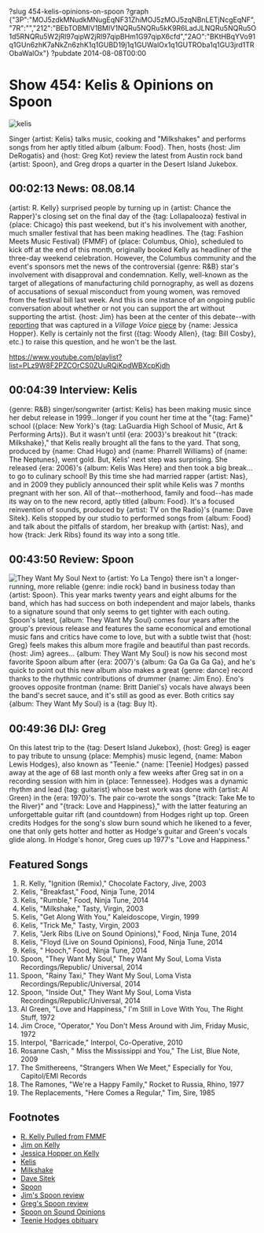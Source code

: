?slug 454-kelis-opinions-on-spoon
?graph {"3P":"MOJ5zdkMNudkMNugEqNF31ZhiMOJ5zMOJ5zqNBnLETjNcgEqNF","7R":"","212":"BEbTOBMIV1BMIV1NQRu5NQRu5kK9R6LadJLNQRu5NQRu5O1d5RNQRu5W2jRl97qipW2jRl97qipBHm1G97qipX6cfd","2AO":"BKtHBqYVo91q1GUn6zhK7aNkZn6zhK1q1GUBD19j1q1GUWalOx1q1GUTROba1q1GU3jrd1TRObaWalOx"}
?pubdate 2014-08-08T00:00

# Show 454: Kelis & Opinions on Spoon
![kelis](https://static.soundopinions.org/images/2014/kelis_web2.jpg)

Singer {artist: Kelis} talks music, cooking and "Milkshakes" and performs songs from her aptly titled album {album: Food}. Then, hosts {host: Jim DeRogatis} and {host: Greg Kot} review the latest from Austin rock band {artist: Spoon}, and Greg drops a quarter in the Desert Island Jukebox.

## 00:02:13 News: 08.08.14 
{artist: R. Kelly} surprised people by turning up in {artist: Chance the Rapper}'s closing set on the final day of the {tag: Lollapalooza} festival in {place: Chicago} this past weekend, but it's his involvement with another, much smaller festival that has been making headlines. The {tag: Fashion Meets Music Festival} (FMMF) of {place: Columbus, Ohio}, scheduled to kick off at the end of this month, originally booked Kelly as headliner of the three-day weekend celebration. However, the Columbus community and the event's sponsors met the news of the controversial {genre: R&B} star's involvement with disapproval and condemnation.  Kelly, well-known as the target of allegations of manufacturing child pornography, as well as dozens of accusations of sexual misconduct from young women, was removed from the festival bill last week. And this is one instance of an ongoing public conversation about whether or not you can support the art without supporting the artist. {host: Jim} has been at the center of this debate--with [reporting](http://www.wbez.org/blogs/jim-derogatis/2013-07/kelly-conversations-more-questions-answers-about-r-kelly-headlining) that was captured in a *Village Voice* [piece](http://blogs.villagevoice.com/music/2013/12/read_the_stomac.php) by {name: Jessica Hopper}.  Kelly is certainly not the first ({tag: Woody Allen}, {tag: Bill Cosby}, etc.) to raise this question, and he won't be the last. 

https://www.youtube.com/playlist?list=PLz9W8F2PZCOrCS0ZUuRQiKpdWBXcpKjdh

## 00:04:39 Interview: Kelis
{genre: R&B} singer/songwriter {artist: Kelis} has been making music since her debut release in 1999…longer if you count her time at the "{tag: Fame}" school ({place: New York}'s {tag: LaGuardia High School of Music, Art & Performing Arts}). But it wasn't until {era: 2003}'s breakout hit "{track: Milkshake}," that Kelis really brought all the fans to the yard. That song, produced by {name: Chad Hugo} and {name: Pharrell Williams} of {name: The Neptunes}, went gold. But, Kelis' next step was surprising. She released {era: 2006}'s {album: Kelis Was Here} and then took a big break…to go to culinary school! By this time she had married rapper {artist: Nas}, and in 2009 they publicly announced their split while Kelis was 7 months pregnant with her son. All of that--motherhood, family and food--has made its way on to the new record, aptly titled {album: Food}. It's a focused reinvention of sounds, produced by {artist: TV on the Radio}'s {name: Dave Sitek}. Kelis stopped by our studio to performed songs from {album: Food} and talk about the pitfalls of stardom, her breakup with {artist: Nas}, and how {track: Jerk Ribs} found its way into a song title.


## 00:43:50 Review: Spoon
![They Want My Soul](https://static.soundopinions.org/assets/454/2120.jpg)
Next to {artist: Yo La Tengo} there isn't a longer-running, more reliable {genre: indie rock} band in business today than {artist: Spoon}. This year marks twenty years and eight albums for the band, which has had success on both independent and major labels, thanks to a signature sound that only seems to get tighter with each outing. Spoon's latest, {album: They Want My Soul} comes four years after the group's previous release and features the same economical and emotional music fans and critics have come to love, but with a subtle twist that {host: Greg} feels makes this album more fragile and beautiful than past records. {host: Jim} agrees... {album: They Want My Soul} is now his second most favorite Spoon album after {era: 2007}'s {album: Ga Ga Ga Ga Ga}, and he's quick to point out this new album also makes a great {genre: dance} record thanks to the rhythmic contributions of drummer {name: Jim Eno}. Eno's grooves opposite frontman {name: Britt Daniel's} vocals have always been the band's secret sauce, and it's still as good as ever. Both critics say {album: They Want My Soul} is a {tag: Buy It}.   


## 00:49:36 DIJ: Greg
On this latest trip to the {tag: Desert Island Jukebox}, {host: Greg} is eager to pay tribute to unsung {place: Memphis} music legend, {name: Mabon Lewis Hodges}, also known as "Teenie." {name: [Teenie] Hodges} passed away at the age of 68 last month only a few weeks after Greg sat in on a recording session with him in {place: Tennessee}. Hodges was a dynamic rhythm and lead {tag: guitarist} whose best work was done with {artist: Al Green} in the {era: 1970}'s. The pair co-wrote the songs "{track: Take Me to the River}" and "{track: Love and Happiness}," with the latter featuring an unforgettable guitar rift (and countdown) from Hodges right up top. Green credits Hodges for the song's slow burn sound which he likened to a fever, one that only gets hotter and hotter as Hodge's guitar and Green's vocals glide along. In Hodge's honor, Greg cues up 1977's "Love and Happiness."


## Featured Songs
1. R. Kelly, "Ignition (Remix)," Chocolate Factory, Jive, 2003
1. Kelis, "Breakfast," Food, Ninja Tune, 2014 
1. Kelis, "Rumble," Food, Ninja Tune, 2014 
1. Kelis, "Milkshake," Tasty, Virgin, 2003  
1. Kelis, "Get Along With You," Kaleidoscope, Virgin, 1999 
1. Kelis, "Trick Me," Tasty, Virgin, 2003 
1. Kelis, "Jerk Ribs (Live on Sound Opinions)," Food, Ninja Tune, 2014 
1. Kelis, "Floyd (Live on Sound Opinions), Food, Ninja Tune, 2014 
1. Kelis, " Hooch," Food, Ninja Tune, 2014 
1. Spoon, "They Want My Soul," They Want My Soul, Loma Vista Recordings/Republic/ Universal, 2014 
1. Spoon, "Rainy Taxi," They Want My Soul, Loma Vista Recordings/Republic/Universal, 2014 
1. Spoon, "Inside Out," They Want My Soul, Loma Vista Recordings/Republic/Universal, 2014 
1. Al Green, "Love and Happiness," I'm Still in Love With You, The Right Stuff, 1972 
1. Jim Croce, "Operator," You Don't Mess Around with Jim, Friday Music, 1972 
1. Interpol, "Barricade," Interpol, Co-Operative, 2010  
1. Rosanne Cash, " Miss the Mississippi and You," The List, Blue Note, 2009 
1. The Smithereens, "Strangers When We Meet," Especially for You, Capitol/EMI Records 
1. The Ramones, "We're a Happy Family," Rocket to Russia, Rhino, 1977 
1. The Replacements, "Here Comes a Regular," Tim, Sire, 1985 


## Footnotes
- [R. Kelly Pulled from FMMF](http://www.columbusalive.com/content/blogs/thelatest/2014/07/r-kelly-fmmf-part-ways.html)
- [Jim on Kelly](http://www.wbez.org/blogs/jim-derogatis/2014-07/columbus-musicians-and-fans-balk-r-kelly-festival-headliner-110543)
- [Jessica Hopper on Kelly](http://blogs.villagevoice.com/music/2013/12/read_the_stomac.php)
- [Kelis](http://www.iamkelis.com/)
- [Milkshake](https://www.youtube.com/watch?v=pGL2rytTraA)
- [Dave Sitek](http://en.wikipedia.org/wiki/Dave_Sitek)
- [Spoon](http://www.spoontheband.com/)
- [Jim's Spoon review](http://www.wbez.org/blogs/jim-derogatis/2014-08/spoon-has-soul-spare-110608)
- [Greg's Spoon review](http://www.chicagotribune.com/entertainment/music/kot/ct-spoon-album-review-20140804-column.html)
- [Spoon on Sound Opinions](http://www.soundopinions.org/show/102)
- [Teenie Hodges obituary](http://www.rollingstone.com/music/news/teenie-hodges-songwriter-and-guitarist-for-al-green-dead-at-68-20140624)
